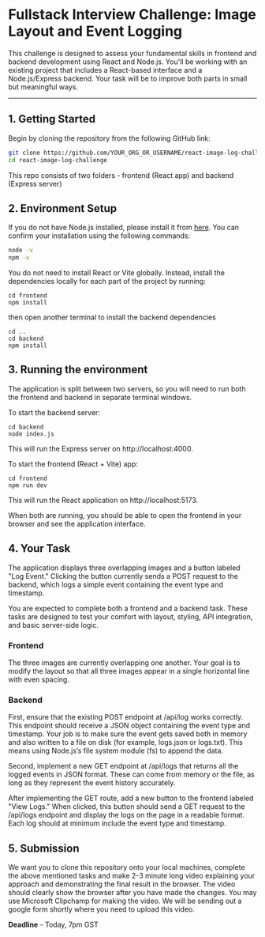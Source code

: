 # Fullstack Interview Challenge: Image Layout and Event Logging

This challenge is designed to assess your fundamental skills in frontend and backend development using React and Node.js. You'll be working with an existing project that includes a React-based interface and a Node.js/Express backend. Your task will be to improve both parts in small but meaningful ways.

---

## 1. Getting Started

Begin by cloning the repository from the following GitHub link:

```bash
git clone https://github.com/YOUR_ORG_OR_USERNAME/react-image-log-challenge.git
cd react-image-log-challenge
```

This repo consists of two folders - frontend (React app) and backend (Express server)

## 2. Environment Setup

If you do not have Node.js installed, please install it from [here](https://nodejs.org). You can confirm your installation using the following commands:

```bash
node -v
npm -v
```

You do not need to install React or Vite globally. Instead, install the dependencies locally for each part of the project by running:

```
cd frontend
npm install
```

then open another terminal to install the backend dependencies

```
cd ..
cd backend
npm install
```

## 3. Running the environment
The application is split between two servers, so you will need to run both the frontend and backend in separate terminal windows.

To start the backend server:

```
cd backend
node index.js
```

This will run the Express server on http://localhost:4000.

To start the frontend (React + Vite) app:

```
cd frontend
npm run dev
```
This will run the React application on http://localhost:5173.

When both are running, you should be able to open the frontend in your browser and see the application interface.

## 4. Your Task
The application displays three overlapping images and a button labeled "Log Event." Clicking the button currently sends a POST request to the backend, which logs a simple event containing the event type and timestamp.

You are expected to complete both a frontend and a backend task. These tasks are designed to test your comfort with layout, styling, API integration, and basic server-side logic.

### Frontend

The three images are currently overlapping one another. Your goal is to modify the layout so that all three images appear in a single horizontal line with even spacing. 

### Backend

First, ensure that the existing POST endpoint at /api/log works correctly. This endpoint should receive a JSON object containing the event type and timestamp. Your job is to make sure the event gets saved both in memory and also written to a file on disk (for example, logs.json or logs.txt). This means using Node.js’s file system module (fs) to append the data.

Second, implement a new GET endpoint at /api/logs that returns all the logged events in JSON format. These can come from memory or the file, as long as they represent the event history accurately.

After implementing the GET route, add a new button to the frontend labeled "View Logs." When clicked, this button should send a GET request to the /api/logs endpoint and display the logs on the page in a readable format. Each log should at minimum include the event type and timestamp.


## 5. Submission
We want you to clone this repository onto your local machines, complete the above mentioned tasks and make 2-3 minute long video explaining your approach and demonstrating the final result in the browser. The video should clearly show the browser after you have made the changes. You may use Microsoft Clipchamp for making the video. We will be sending out a google form shortly where you need to upload this video. 

**Deadline** - Today, 7pm GST
